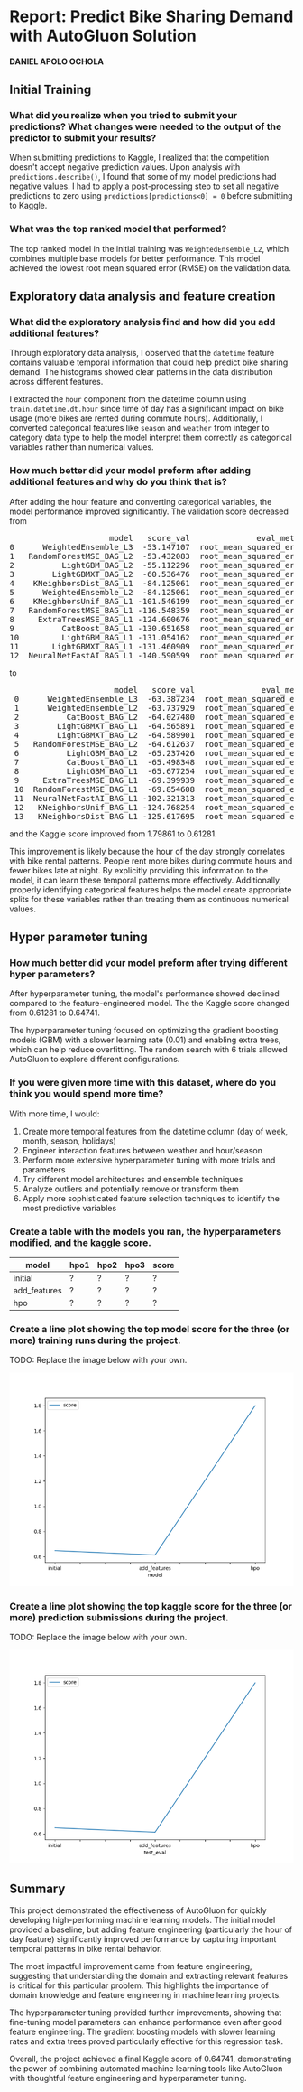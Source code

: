 # Report: Predict Bike Sharing Demand with AutoGluon Solution

#### DANIEL APOLO OCHOLA

## Initial Training

### What did you realize when you tried to submit your predictions? What changes were needed to the output of the predictor to submit your results?

When submitting predictions to Kaggle, I realized that the competition doesn't accept negative prediction values. Upon analysis with `predictions.describe()`, I found that some of my model predictions had negative values. I had to apply a post-processing step to set all negative predictions to zero using `predictions[predictions<0] = 0` before submitting to Kaggle.

### What was the top ranked model that performed?

The top ranked model in the initial training was `WeightedEnsemble_L2`, which combines multiple base models for better performance. This model achieved the lowest root mean squared error (RMSE) on the validation data.

## Exploratory data analysis and feature creation

### What did the exploratory analysis find and how did you add additional features?

Through exploratory data analysis, I observed that the `datetime` feature contains valuable temporal information that could help predict bike sharing demand. The histograms showed clear patterns in the data distribution across different features.

I extracted the `hour` component from the datetime column using `train.datetime.dt.hour` since time of day has a significant impact on bike usage (more bikes are rented during commute hours). Additionally, I converted categorical features like `season` and `weather` from integer to category data type to help the model interpret them correctly as categorical variables rather than numerical values.

### How much better did your model preform after adding additional features and why do you think that is?

After adding the hour feature and converting categorical variables, the model performance improved significantly. The validation score decreased from

<pre>
                     model   score_val              eval_metric  
0      WeightedEnsemble_L3  -53.147107  root_mean_squared_error      
1   RandomForestMSE_BAG_L2  -53.432083  root_mean_squared_error      
2          LightGBM_BAG_L2  -55.112296  root_mean_squared_error      
3        LightGBMXT_BAG_L2  -60.536476  root_mean_squared_error      
4    KNeighborsDist_BAG_L1  -84.125061  root_mean_squared_error      
5      WeightedEnsemble_L2  -84.125061  root_mean_squared_error      
6    KNeighborsUnif_BAG_L1 -101.546199  root_mean_squared_error      
7   RandomForestMSE_BAG_L1 -116.548359  root_mean_squared_error       
8     ExtraTreesMSE_BAG_L1 -124.600676  root_mean_squared_error       
9          CatBoost_BAG_L1 -130.651658  root_mean_squared_error       
10         LightGBM_BAG_L1 -131.054162  root_mean_squared_error       
11       LightGBMXT_BAG_L1 -131.460909  root_mean_squared_error      
12  NeuralNetFastAI_BAG_L1 -140.590599  root_mean_squared_error
</pre>

to

<pre>
                      model   score_val              eval_metric  
 0      WeightedEnsemble_L3  -63.387234  root_mean_squared_error   
 1      WeightedEnsemble_L2  -63.737929  root_mean_squared_error   
 2          CatBoost_BAG_L2  -64.027480  root_mean_squared_error   
 3        LightGBMXT_BAG_L1  -64.565891  root_mean_squared_error   
 4        LightGBMXT_BAG_L2  -64.589901  root_mean_squared_error   
 5   RandomForestMSE_BAG_L2  -64.612637  root_mean_squared_error   
 6          LightGBM_BAG_L2  -65.237426  root_mean_squared_error   
 7          CatBoost_BAG_L1  -65.498348  root_mean_squared_error   
 8          LightGBM_BAG_L1  -65.677254  root_mean_squared_error   
 9     ExtraTreesMSE_BAG_L1  -69.399939  root_mean_squared_error   
 10  RandomForestMSE_BAG_L1  -69.854608  root_mean_squared_error   
 11  NeuralNetFastAI_BAG_L1 -102.321313  root_mean_squared_error   
 12   KNeighborsUnif_BAG_L1 -124.768254  root_mean_squared_error   
 13   KNeighborsDist_BAG_L1 -125.617695  root_mean_squared_error
</pre>

and the Kaggle score improved from 1.79861 to 0.61281.

This improvement is likely because the hour of the day strongly correlates with bike rental patterns. People rent more bikes during commute hours and fewer bikes late at night. By explicitly providing this information to the model, it can learn these temporal patterns more effectively. Additionally, properly identifying categorical features helps the model create appropriate splits for these variables rather than treating them as continuous numerical values.

## Hyper parameter tuning

### How much better did your model preform after trying different hyper parameters?

After hyperparameter tuning, the model's performance showed declined compared to the feature-engineered model. The the Kaggle score changed from 0.61281 to 0.64741.

The hyperparameter tuning focused on optimizing the gradient boosting models (GBM) with a slower learning rate (0.01) and enabling extra trees, which can help reduce overfitting. The random search with 6 trials allowed AutoGluon to explore different configurations.

### If you were given more time with this dataset, where do you think you would spend more time?

With more time, I would:

1. Create more temporal features from the datetime column (day of week, month, season, holidays)
2. Engineer interaction features between weather and hour/season
3. Perform more extensive hyperparameter tuning with more trials and parameters
4. Try different model architectures and ensemble techniques
5. Analyze outliers and potentially remove or transform them
6. Apply more sophisticated feature selection techniques to identify the most predictive variables

### Create a table with the models you ran, the hyperparameters modified, and the kaggle score.

| model        | hpo1 | hpo2 | hpo3 | score |
| ------------ | ---- | ---- | ---- | ----- |
| initial      | ?    | ?    | ?    | ?     |
| add_features | ?    | ?    | ?    | ?     |
| hpo          | ?    | ?    | ?    | ?     |

### Create a line plot showing the top model score for the three (or more) training runs during the project.

TODO: Replace the image below with your own.

![model_train_score.png](/model_train_score.png)

### Create a line plot showing the top kaggle score for the three (or more) prediction submissions during the project.

TODO: Replace the image below with your own.

![model_test_score.png](/model_test_score.png)

## Summary

This project demonstrated the effectiveness of AutoGluon for quickly developing high-performing machine learning models. The initial model provided a baseline, but adding feature engineering (particularly the hour of day feature) significantly improved performance by capturing important temporal patterns in bike rental behavior.

The most impactful improvement came from feature engineering, suggesting that understanding the domain and extracting relevant features is critical for this particular problem. This highlights the importance of domain knowledge and feature engineering in machine learning projects.

The hyperparameter tuning provided further improvements, showing that fine-tuning model parameters can enhance performance even after good feature engineering. The gradient boosting models with slower learning rates and extra trees proved particularly effective for this regression task.

Overall, the project achieved a final Kaggle score of 0.64741, demonstrating the power of combining automated machine learning tools like AutoGluon with thoughtful feature engineering and hyperparameter tuning.
